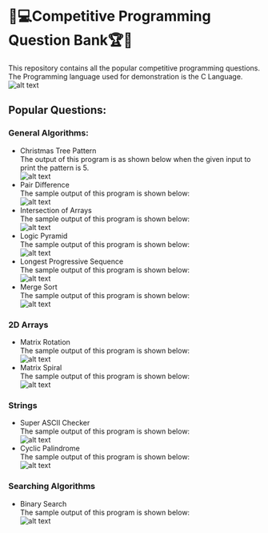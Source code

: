 # 🎯💻Competitive Programming Question Bank🏆🏅
This repository contains all the popular competitive programming questions. The Programming language used for demonstration is the C Language.\
 ![alt text](https://raw.githubusercontent.com/smv1999/CompetitiveProgrammingQuestionBank/master/mainimage.png)

## Popular Questions:
### General Algorithms:
* Christmas Tree Pattern\
 The output of this program is as shown below when the given input to print the pattern is 5.\
 ![alt text](https://raw.githubusercontent.com/smv1999/CompetitiveProgrammingQuestionBank/master/christmas_tree.png)
* Pair Difference\
The sample output of this program is shown below:\
 ![alt text](https://raw.githubusercontent.com/smv1999/CompetitiveProgrammingQuestionBank/master/find_pair_difference.png)
* Intersection of Arrays\
The sample output of this program is shown below:\
 ![alt text](https://raw.githubusercontent.com/smv1999/CompetitiveProgrammingQuestionBank/master/intersection_of_arrays.png)
* Logic Pyramid\
The sample output of this program is shown below:\
 ![alt text](https://raw.githubusercontent.com/smv1999/CompetitiveProgrammingQuestionBank/master/logic_pyramid.png)
* Longest Progressive Sequence\
The sample output of this program is shown below:\
 ![alt text](https://raw.githubusercontent.com/smv1999/CompetitiveProgrammingQuestionBank/master/longest_progressive_sequence.png)
* Merge Sort\
The sample output of this program is shown below:\
 ![alt text](https://raw.githubusercontent.com/smv1999/CompetitiveProgrammingQuestionBank/master/merge_sort%20.png)

### 2D Arrays
* Matrix Rotation\
The sample output of this program is shown below:\
 ![alt text](https://raw.githubusercontent.com/smv1999/CompetitiveProgrammingQuestionBank/master/2D%20Arrays/matrix_rotation.png)
* Matrix Spiral\
The sample output of this program is shown below:\
 ![alt text](https://raw.githubusercontent.com/smv1999/CompetitiveProgrammingQuestionBank/master/2D%20Arrays/matrix_spiral%20.png)
 
### Strings
* Super ASCII Checker\
The sample output of this program is shown below:\
 ![alt text](https://raw.githubusercontent.com/smv1999/CompetitiveProgrammingQuestionBank/master/Strings/super_ascii_checker%20.png)
* Cyclic Palindrome\
The sample output of this program is shown below:\
 ![alt text](https://raw.githubusercontent.com/smv1999/CompetitiveProgrammingQuestionBank/master/Strings/cyclic_palindrome%20.png)

### Searching Algorithms
* Binary Search\
The sample output of this program is shown below:\
 ![alt text](https://raw.githubusercontent.com/smv1999/CompetitiveProgrammingQuestionBank/master/Searching%20Algorithm/binary_search%20.png)

